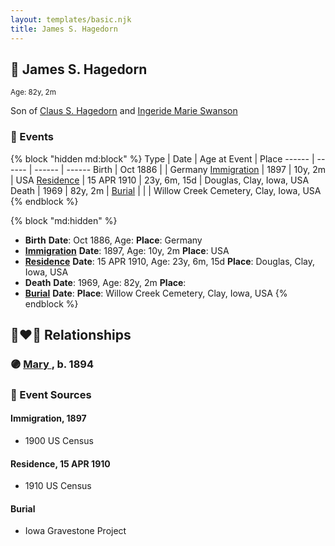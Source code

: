 ```yaml
---
layout: templates/basic.njk
title: James S. Hagedorn
---
```

## 🔵 James S. Hagedorn
<small>Age: 82y, 2m</small>

Son of [Claus S. Hagedorn](/people/8/89695136) and [Ingeride Marie Swanson](/people/4/41786466)

### 📆 Events

{% block "hidden md:block" %}
Type | Date | Age at Event | Place
------ | ------ | ------ | ------
Birth | Oct 1886 |  | Germany
[Immigration](#event-event-0) | 1897 | 10y, 2m | USA
[Residence](#event-event-1) | 15 APR 1910 | 23y, 6m, 15d | Douglas, Clay, Iowa, USA
Death | 1969 | 82y, 2m |
[Burial](#event-event-6) |  |  | Willow Creek Cemetery, Clay, Iowa, USA
{% endblock %}

{% block "md:hidden" %}
- **Birth**
**Date**: Oct 1886, Age:
**Place**: Germany
- **[Immigration](#event-event-0)**
**Date**: 1897, Age: 10y, 2m
**Place**: USA
- **[Residence](#event-event-1)**
**Date**: 15 APR 1910, Age: 23y, 6m, 15d
**Place**: Douglas, Clay, Iowa, USA
- **Death**
**Date**: 1969, Age: 82y, 2m
**Place**:
- **[Burial](#event-event-6)**
**Date**:
**Place**: Willow Creek Cemetery, Clay, Iowa, USA
{% endblock %}

## 👩‍❤️‍👨 Relationships

### 🟣 [Mary ](/people/7/77211374), b. 1894

### 📰 Event Sources

#### <a id="event-event-0"></a> Immigration, 1897
* 1900 US Census

#### <a id="event-event-1"></a> Residence, 15 APR 1910
* 1910 US Census

#### <a id="event-event-6"></a> Burial
* Iowa Gravestone Project
